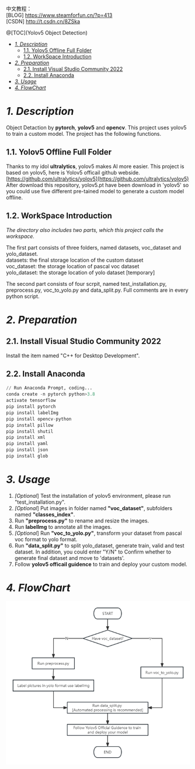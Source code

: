 中文教程：<br>
[BLOG] https://www.steamforfun.cn/?p=413 <br>
[CSDN] http://t.csdn.cn/8ZSka <br>

@[TOC](Yolov5 Object Detection)
- [*1. Description*](#-1-description-)
  * [1.1. Yolov5 Offline Full Folder](#21-yolov5-offline-full-folder)
  * [1.2. WorkSpace Introduction](#22-workSpace-introduction)
- [*2. Preparation*](#-2-preparation-)
  * [2.1. Install Visual Studio Community 2022](#21-install-visual-studio-community-2022)
  * [2.2. Install Anaconda](#22-install-anaconda)
- [*3. Usage*](#-3-usage-)
- [*4. FlowChart*](#-4-flowchart-)


# *1. Description*

Object Detaction by **pytorch**, **yolov5** and **opencv**.
This project uses yolov5 to train a custom model. The project has the following functions.
## 1.1. Yolov5 Offline Full Folder
Thanks to my idol **ultralytics**, yolov5 makes AI more easier. This project is based on yolov5, here is Yolov5 officail github webside.
[https://github.com/ultralytics/yolov5](https://github.com/ultralytics/yolov5)
After download this repository, yolov5.pt have been download in 'yolov5' so you could use five different pre-tained model to generate a custom model offline.
## 1.2. WorkSpace Introduction
*The directory also includes two parts, which this project calls the workspace.*

The first part consists of three folders, named datasets, voc_dataset and yolo_dataset.<br>
datasets: the final storage location of the custom dataset<br>
voc_dataset: the storage location of pascal voc dataset<br>
yolo_dataset: the storage location of yolo dataset [temporary]

The second part consists of four scrpit, named test_installation.py, preprocess.py, voc_to_yolo.py and data_split.py. Full comments are in every python script.
# *2. Preparation*
## 2.1. Install Visual Studio Community 2022

Install the item named "C++ for Desktop Development".
## 2.2. Install Anaconda
```python
// Run Anaconda Prompt, coding...
conda create -n pytorch python>3.8
activate tensorflow
pip install pytorch
pip install labelImg
pip install opencv-python
pip install pillow
pip install shutil
pip install xml
pip install yaml
pip install json
pip install glob
```
# *3. Usage*
1. *[Optional*] Test the installation of yolov5 environment, please run "test_installation.py".
2. *[Optional*] Put images in folder named **"voc_dataset"**, subfolders named **"classes_index"**.	
3. Run **"preprocess.py"** to rename and resize the images.
4. Run **labelImg** to annotate all the images.
5. *[Optional*] Run **"voc_to_yolo.py"**, transform your dataset from pascal voc format to yolo format.
6. Run **"data_split.py"** to split yolo_dataset, generate train, valid and test dataset. In addition, you could enter "Y/N" to Confirm whether to generate final dataset and move to 'datasets'.
7. Follow **yolov5 officail guidence** to train and deploy your custom model.

 # *4. FlowChart*
 ![在这里插入图片描述](https://github.com/icexiaoyou/Yolov5-Object-Detection/blob/master/Yolov5-Object-detection.png)
